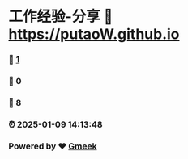 # 工作经验-分享 :link: https://putaoW.github.io 
### :page_facing_up: [1](https://putaoW.github.io/tag.html) 
### :speech_balloon: 0 
### :hibiscus: 8 
### :alarm_clock: 2025-01-09 14:13:48 
### Powered by :heart: [Gmeek](https://github.com/Meekdai/Gmeek)
